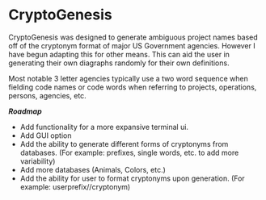 # CryptoGenesis


 CryptoGenesis was designed to generate ambiguous project names based off of the cryptonym format of major US Government agencies. However I have begun adapting this for other means. This can aid the user in generating their own diagraphs randomly for their own definitions. 
 
 Most notable 3 letter agencies typically use a two word sequence when fielding code names or code words when referring to projects, operations, persons, agencies, etc. 
 
 
***Roadmap***
-  Add functionality for a more expansive terminal ui. 
- Add GUI option
- Add the ability to generate different forms of cryptonyms from databases. (For example: prefixes, single words, etc. to add more variability)
- Add more databases (Animals, Colors, etc.)
- Add the ability for user to format cryptonyms upon generation. (For example: userprefix//cryptonym)


